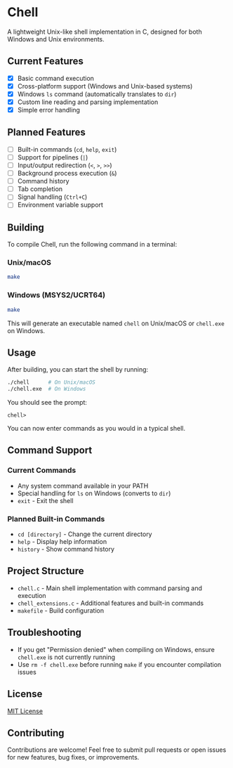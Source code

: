 # Chell

A lightweight Unix-like shell implementation in C, designed for both Windows and Unix environments.

## Current Features

- [x] Basic command execution
- [x] Cross-platform support (Windows and Unix-based systems)
- [x] Windows `ls` command (automatically translates to `dir`)
- [x] Custom line reading and parsing implementation
- [x] Simple error handling

## Planned Features

- [ ] Built-in commands (`cd`, `help`, `exit`)
- [ ] Support for pipelines (`|`)
- [ ] Input/output redirection (`<`, `>`, `>>`)
- [ ] Background process execution (`&`)
- [ ] Command history
- [ ] Tab completion
- [ ] Signal handling (`Ctrl+C`)
- [ ] Environment variable support

## Building

To compile Chell, run the following command in a terminal:

### Unix/macOS
```bash
make
```

### Windows (MSYS2/UCRT64)
```bash
make
```

This will generate an executable named `chell` on Unix/macOS or `chell.exe` on Windows.

## Usage

After building, you can start the shell by running:

```bash
./chell      # On Unix/macOS
./chell.exe  # On Windows
```

You should see the prompt:

```
chell> 
```

You can now enter commands as you would in a typical shell.

## Command Support

### Current Commands
- Any system command available in your PATH
- Special handling for `ls` on Windows (converts to `dir`)
- `exit` - Exit the shell

### Planned Built-in Commands
- `cd [directory]` - Change the current directory
- `help` - Display help information
- `history` - Show command history

## Project Structure

- `chell.c` - Main shell implementation with command parsing and execution
- `chell_extensions.c` - Additional features and built-in commands
- `makefile` - Build configuration

## Troubleshooting

- If you get "Permission denied" when compiling on Windows, ensure `chell.exe` is not currently running
- Use `rm -f chell.exe` before running `make` if you encounter compilation issues

## License

[MIT License](LICENSE)

## Contributing

Contributions are welcome! Feel free to submit pull requests or open issues for new features, bug fixes, or improvements.